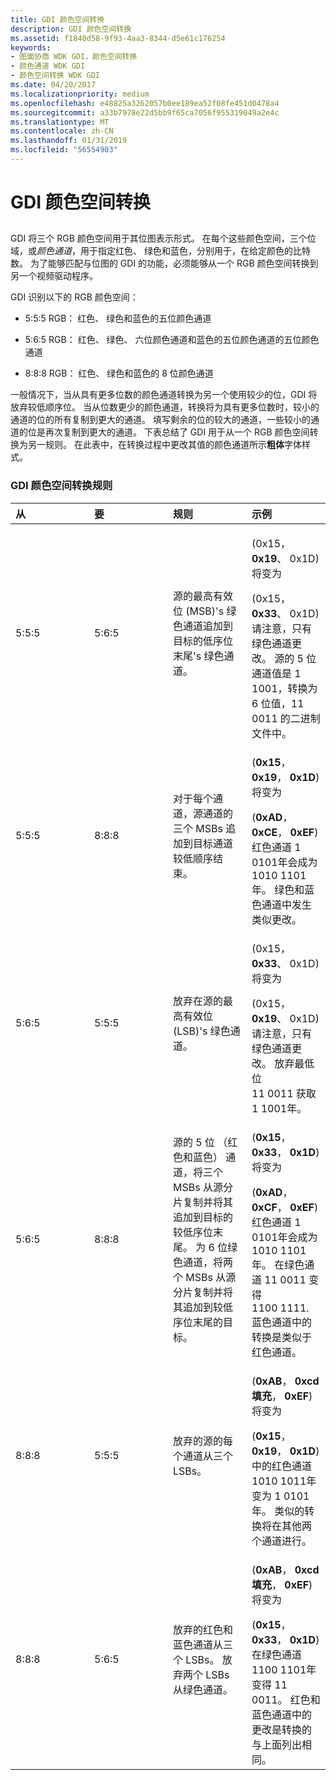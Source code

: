 ```yaml
---
title: GDI 颜色空间转换
description: GDI 颜色空间转换
ms.assetid: f1840d58-9f93-4aa3-8344-d5e61c176254
keywords:
- 图面协商 WDK GDI，颜色空间转换
- 颜色通道 WDK GDI
- 颜色空间转换 WDK GDI
ms.date: 04/20/2017
ms.localizationpriority: medium
ms.openlocfilehash: e48825a3262057b0ee189ea52f08fe451d0478a4
ms.sourcegitcommit: a33b7978e22d5bb9f65ca7056f955319049a2e4c
ms.translationtype: MT
ms.contentlocale: zh-CN
ms.lasthandoff: 01/31/2019
ms.locfileid: "56554903"
---
```

# <a name="gdi-color-space-conversions"></a>GDI 颜色空间转换


## <span id="ddk_gdi_color_space_conversions_gg"></span><span id="DDK_GDI_COLOR_SPACE_CONVERSIONS_GG"></span>


GDI 将三个 RGB 颜色空间用于其位图表示形式。 在每个这些颜色空间，三个位域，或*颜色通道*，用于指定红色、 绿色和蓝色，分别用于，在给定颜色的比特数。 为了能够匹配与位图的 GDI 的功能，必须能够从一个 RGB 颜色空间转换到另一个视频驱动程序。

GDI 识别以下的 RGB 颜色空间：

-   5:5:5 RGB： 红色、 绿色和蓝色的五位颜色通道

-   5:6:5 RGB： 红色、 绿色、 六位颜色通道和蓝色的五位颜色通道的五位颜色通道

-   8:8:8 RGB： 红色、 绿色和蓝色的 8 位颜色通道

一般情况下，当从具有更多位数的颜色通道转换为另一个使用较少的位，GDI 将放弃较低顺序位。 当从位数更少的颜色通道，转换将为具有更多位数时，较小的通道的位的所有复制到更大的通道。 填写剩余的位的较大的通道，一些较小的通道的位是再次复制到更大的通道。 下表总结了 GDI 用于从一个 RGB 颜色空间转换为另一规则。 在此表中，在转换过程中更改其值的颜色通道所示**粗体**字体样式。

### <a name="span-idgdicolorspaceconversionrulesspanspan-idgdicolorspaceconversionrulesspanspan-idgdicolorspaceconversionrulesspangdi-color-space-conversion-rules"></a><span id="GDI_Color_Space_Conversion_Rules"></span><span id="gdi_color_space_conversion_rules"></span><span id="GDI_COLOR_SPACE_CONVERSION_RULES"></span>GDI 颜色空间转换规则

<table>
<colgroup>
<col width="25%" />
<col width="25%" />
<col width="25%" />
<col width="25%" />
</colgroup>
<thead>
<tr class="header">
<th align="left">从</th>
<th align="left">要</th>
<th align="left">规则</th>
<th align="left">示例</th>
</tr>
</thead>
<tbody>
<tr class="odd">
<td align="left"><p>5:5:5</p></td>
<td align="left"><p>5:6:5</p></td>
<td align="left"><p>源的最高有效位 (MSB)&#39;s 绿色通道追加到目标的低序位末尾&#39;s 绿色通道。</p></td>
<td align="left"><p>(0x15， <strong>0x19</strong>、 0x1D) 将变为</p>
<div>
 
</div>
(0x15， <strong>0x33</strong>、 0x1D)
<div>
 
</div>
请注意，只有绿色通道更改。 源的 5 位通道值是 1 1001，转换为 6 位值，11 0011 的二进制文件中。</td>
</tr>
<tr class="even">
<td align="left"><p>5:5:5</p></td>
<td align="left"><p>8:8:8</p></td>
<td align="left"><p>对于每个通道，源通道的三个 MSBs 追加到目标通道较低顺序结束。</p></td>
<td align="left"><p>(<strong>0x15</strong>， <strong>0x19</strong>， <strong>0x1D</strong>) 将变为</p>
<div>
 
</div>
(<strong>0xAD</strong>， <strong>0xCE</strong>， <strong>0xEF</strong>)
<div>
 
</div>
红色通道 1 0101年会成为 1010 1101年。 绿色和蓝色通道中发生类似更改。</td>
</tr>
<tr class="odd">
<td align="left"><p>5:6:5</p></td>
<td align="left"><p>5:5:5</p></td>
<td align="left"><p>放弃在源的最高有效位 (LSB)&#39;s 绿色通道。</p></td>
<td align="left"><p>(0x15， <strong>0x33</strong>、 0x1D) 将变为</p>
<div>
 
</div>
(0x15， <strong>0x19</strong>、 0x1D)
<div>
 
</div>
请注意，只有绿色通道更改。 放弃最低位
<div>
 
</div>
11 0011 获取 1 1001年。</td>
</tr>
<tr class="even">
<td align="left"><p>5:6:5</p></td>
<td align="left"><p>8:8:8</p></td>
<td align="left"><p>源的 5 位 （红色和蓝色） 通道，将三个 MSBs 从源分片复制并将其追加到目标的较低序位末尾。 为 6 位绿色通道，将两个 MSBs 从源分片复制并将其追加到较低序位末尾的目标。</p></td>
<td align="left"><p>(<strong>0x15</strong>， <strong>0x33</strong>， <strong>0x1D</strong>) 将变为</p>
<div>
 
</div>
(<strong>0xAD</strong>， <strong>0xCF</strong>， <strong>0xEF</strong>)
<div>
 
</div>
红色通道 1 0101年会成为 1010 1101年。 在绿色通道 11 0011 变得
<div>
 
</div>
1100 1111. 蓝色通道中的转换是类似于红色通道。</td>
</tr>
<tr class="odd">
<td align="left"><p>8:8:8</p></td>
<td align="left"><p>5:5:5</p></td>
<td align="left"><p>放弃的源的每个通道从三个 LSBs。</p></td>
<td align="left"><p>(<strong>0xAB</strong>， <strong>0xcd 填充</strong>， <strong>0xEF</strong>) 将变为</p>
<div>
 
</div>
(<strong>0x15</strong>， <strong>0x19</strong>， <strong>0x1D</strong>)
<div>
 
</div>
中的红色通道 1010 1011年变为 1 0101年。 类似的转换将在其他两个通道进行。</td>
</tr>
<tr class="even">
<td align="left"><p>8:8:8</p></td>
<td align="left"><p>5:6:5</p></td>
<td align="left"><p>放弃的红色和蓝色通道从三个 LSBs。 放弃两个 LSBs 从绿色通道。</p></td>
<td align="left"><p>(<strong>0xAB</strong>， <strong>0xcd 填充</strong>， <strong>0xEF</strong>) 将变为</p>
<div>
 
</div>
(<strong>0x15</strong>， <strong>0x33</strong>， <strong>0x1D</strong>)
<div>
 
</div>
在绿色通道 1100 1101年变得 11 0011。 红色和蓝色通道中的更改是转换的与上面列出相同。</td>
</tr>
</tbody>
</table>

 

 

 






